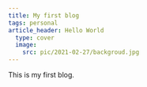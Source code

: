 ```yaml
---
title: My first blog
tags: personal
article_header: Hello World
  type: cover
  image:
    src: pic/2021-02-27/backgroud.jpg
---
```

This is my first blog.

<!--more-->
